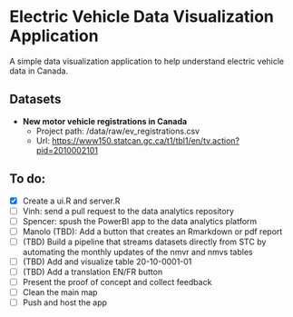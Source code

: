 # Electric Vehicle Data Visualization Application
A simple data visualization application to help understand electric vehicle data in Canada.

## Datasets
- **New motor vehicle registrations in Canada**
  - Project path: /data/raw/ev_registrations.csv
  - Url: https://www150.statcan.gc.ca/t1/tbl1/en/tv.action?pid=2010002101

## To do:

- [x] Create a ui.R and server.R
- [ ] Vinh: send a pull request to the data analytics repository
- [ ] Spencer: spush the PowerBI app to the data analytics platform
- [ ] Manolo (TBD): Add a button that creates an Rmarkdown or pdf report
- [ ] (TBD) Build a pipeline that streams datasets directly from STC by automating the monthly updates of the nmvr and nmvs tables
- [ ] (TBD) Add and visualize table 20-10-0001-01
- [ ] (TBD) Add a translation EN/FR button
- [ ] Present the proof of concept and collect feedback
- [ ] Clean the main map
- [ ] Push and host the app
